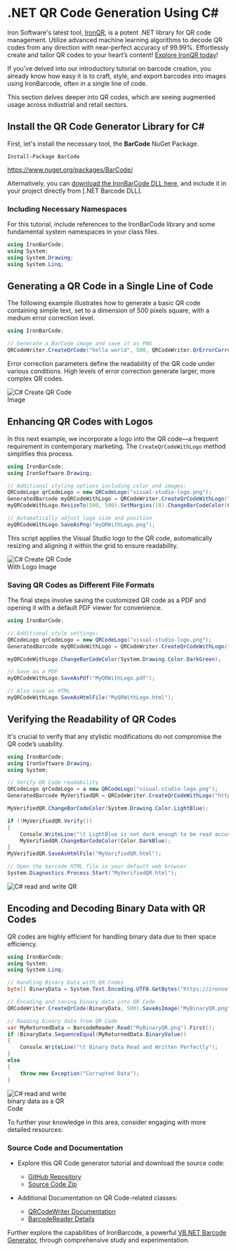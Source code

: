# .NET QR Code Generation Using C#

<div class="alert alert-info iron-variant-1" role="alert">
	Iron Software's latest tool, <a href="https://ironsoftware.com/csharp/qr/">IronQR</a>, is a potent .NET library for QR code management. Utilize advanced machine learning algorithms to decode QR codes from any direction with near-perfect accuracy of 99.99%. Effortlessly create and tailor QR codes to your heart’s content! <a href="https://ironsoftware.com/csharp/qr/tutorials/csharp-qr-code-generator/">Explore IronQR today</a>!
</div>

If you've delved into our introductory tutorial on barcode creation, you already know how easy it is to craft, style, and export barcodes into images using IronBarcode, often in a single line of code.

This section delves deeper into QR codes, which are seeing augmented usage across industrial and retail sectors.

## Install the QR Code Generator Library for C#

First, let's install the necessary tool, the <strong>BarCode</strong> NuGet Package.

```shell
Install-Package BarCode
```

<a class="js-modal-open" href="https://www.nuget.org/packages/BarCode/" target="_blank" data-modal-id="trial-license-after-download">https://www.nuget.org/packages/BarCode/</a>

Alternatively, you can <a class="js-modal-open" href="https://ironsoftware.com/csharp/barcode/packages/IronBarCode.zip" data-modal-id="trial-license-after-download">download the IronBarCode DLL here</a>, and include it in your project directly from [.NET Barcode DLL].

### Including Necessary Namespaces

For this tutorial, include references to the IronBarCode library and some fundamental system namespaces in your class files.

```cs
using IronBarCode;
using System;
using System.Drawing;
using System.Linq;
```

## Generating a QR Code in a Single Line of Code

The following example illustrates how to generate a basic QR code containing simple text, set to a dimension of 500 pixels square, with a medium error correction level.

```cs
using IronBarCode;

// Generate a BarCode image and save it as PNG
QRCodeWriter.CreateQrCode("hello world", 500, QRCodeWriter.QrErrorCorrectionLevel.Medium).SaveAsPng("MyQR.png");
```

Error correction parameters define the readability of the QR code under various conditions. High levels of error correction generate larger, more complex QR codes.

<div class="content-img-align-center">
	<img src="https://ironsoftware.com/img/tutorials/creating-qr-barcodes-in-dot-net/csharp-rendered-qrcode.png" alt="C# Create QR Code Image" class="img-responsive add-shadow img-margin" style="max-width:33%">
</div>

## Enhancing QR Codes with Logos

In this next example, we incorporate a logo into the QR code—a frequent requirement in contemporary marketing. The `CreateQrCodeWithLogo` method simplifies this process.

```cs
using IronBarCode;
using IronSoftware.Drawing;

// Additional styling options including color and images:
QRCodeLogo qrCodeLogo = new QRCodeLogo("visual-studio-logo.png");
GeneratedBarcode myQRCodeWithLogo = QRCodeWriter.CreateQrCodeWithLogo("https://ironsoftware.com/", qrCodeLogo);
myQRCodeWithLogo.ResizeTo(500, 500).SetMargins(10).ChangeBarCodeColor(Color.DarkGreen);

// Automatically adjust logo size and position
myQRCodeWithLogo.SaveAsPng("myQRWithLogo.png");
```

This script applies the Visual Studio logo to the QR code, automatically resizing and aligning it within the grid to ensure readability.

<div class="content-img-align-center">
	<img src="https://ironsoftware.com/img/tutorials/creating-qr-barcodes-in-dot-net/qr-code-with-logo.png" alt="C# Create QR Code With Logo Image" class="img-responsive add-shadow img-margin" style="max-width:33%">
</div>

### Saving QR Codes as Different File Formats

The final steps involve saving the customized QR code as a PDF and opening it with a default PDF viewer for convenience.

```cs
using IronBarCode;

// Additional style settings:
QRCodeLogo qrCodeLogo = new QRCodeLogo("visual-studio-logo.png");
GeneratedBarcode myQRCodeWithLogo = QRCodeWriter.CreateQrCodeWithLogo("https://ironsoftware.com/", qrCodeLogo);

myQRCodeWithLogo.ChangeBarCodeColor(System.Drawing.Color.DarkGreen);

// Save as a PDF
myQRCodeWithLogo.SaveAsPdf("MyQRWithLogo.pdf");

// Also save as HTML
myQRCodeWithLogo.SaveAsHtmlFile("MyQRWithLogo.html");
```

## Verifying the Readability of QR Codes

It's crucial to verify that any stylistic modifications do not compromise the QR code’s usability.

```cs
using IronBarCode;
using IronSoftware.Drawing;
using System;

// Verify QR Code readability
QRCodeLogo qrCodeLogo = a new QRCodeLogo("visual-studio-logo.png");
GeneratedBarcode MyVerifiedQR = QRCodeWriter.CreateQrCodeWithLogo("https://ironsoftware.com/", qrCodeLogo);

MyVerifiedQR.ChangeBarCodeColor(System.Drawing.Color.LightBlue);

if (!MyVerifiedQR.Verify())
{
    Console.WriteLine("\t LightBlue is not dark enough to be read accurately. Let's try DarkBlue");
    MyVerifiedQR.ChangeBarCodeColor(Color.DarkBlue);
}
MyVerifiedQR.SaveAsHtmlFile("MyVerifiedQR.html");

// Open the barcode HTML file in your default web browser
System.Diagnostics.Process.Start("MyVerifiedQR.html");
```

<div class="content-img-align-center">
	<img src="https://ironsoftware.com/img/tutorials/creating-qr-barcodes-in-dot-net/verified-qr-code.png" alt="C# read and write QR" class="img-responsive add-shadow img-margin" style="max-width:33%">
</div>

## Encoding and Decoding Binary Data with QR Codes

QR codes are highly efficient for handling binary data due to their space efficiency.

```cs
using IronBarCode;
using System;
using System.Linq;

// Handling Binary Data with QR Codes
byte[] BinaryData = System.Text.Encoding.UTF8.GetBytes("https://ironsoftware.com/csharp/barcode/");

// Encoding and saving binary data into QR Code
QRCodeWriter.CreateQrCode(BinaryData, 500).SaveAsImage("MyBinaryQR.png");

// Reading binary data from QR Code
var MyReturnedData = BarcodeReader.Read("MyBinaryQR.png").First();
if (BinaryData.SequenceEqual(MyReturnedData.BinaryValue))
{
    Console.WriteLine("\t Binary Data Read and Written Perfectly");
}
else
{
    throw new Exception("Corrupted Data");
}
```

<div class="content-img-align-center">
	<img src="https://ironsoftware.com/img/tutorials/creating-qr-barcodes-in-dot-net/binary-data-as-qr-code.png" alt="C# read and write binary data as a QR Code" class="img-responsive add-shadow img-margin" style="max-width:33%">
</div>

To further your knowledge in this area, consider engaging with more detailed resources:

### Source Code and Documentation

* Explore this QR Code generator tutorial and download the source code:
  * [GitHub Repository](https://github.com/iron-software/Iron-Barcode-Generating-QR-Codes-In-CSharp-Tutorial)
  * [Source Code Zip](https://ironsoftware.com/downloads/assets/tutorials/creating-qr-barcodes-in-dot-net/Generating-QR-Codes-In-CSharp.zip)

* Additional Documentation on QR Code-related classes:
  * [QRCodeWriter Documentation](https://ironsoftware.com/csharp/barcode/object-reference/api/IronBarCode.QRCodeWriter.html)
  * [BarcodeReader Details](https://ironsoftware.com/csharp/barcode/object-reference/api/IronBarCode.BarcodeWriter.html)

Further explore the capabilities of IronBarcode, a powerful [VB.NET Barcode Generator](https://ironsoftware.com/csharp/barcode/use-case/vb-net-barcode/), through comprehensive study and experimentation.